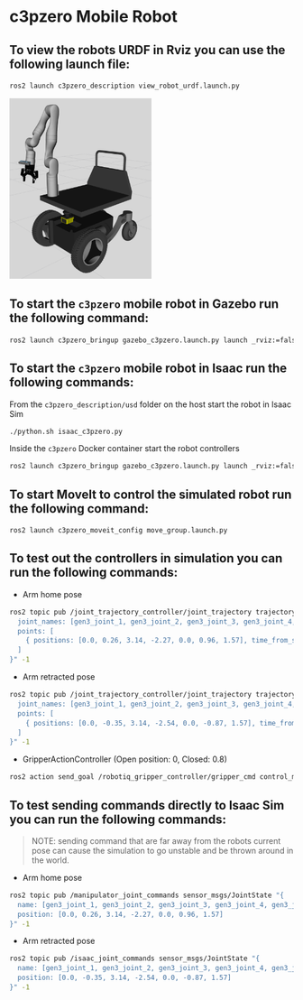 # c3pzero Mobile Robot

## To view the robots URDF in Rviz you can use the following launch file:
``` bash
ros2 launch c3pzero_description view_robot_urdf.launch.py
```

<img src="../doc/c3pzero_urdf.png"  width="50%" >

## To start the `c3pzero` mobile robot in Gazebo run the following command:
``` bash
ros2 launch c3pzero_bringup gazebo_c3pzero.launch.py launch _rviz:=false
```

## To start the `c3pzero` mobile robot in Isaac run the following commands:
From the `c3pzero_description/usd` folder on the host start the robot in Isaac Sim
``` bash
./python.sh isaac_c3pzero.py
```
Inside the `c3pzero` Docker container start the robot controllers
``` bash
ros2 launch c3pzero_bringup gazebo_c3pzero.launch.py launch _rviz:=false
```

## To start MoveIt to control the simulated robot run the following command:
``` bash
ros2 launch c3pzero_moveit_config move_group.launch.py
```

## To test out the controllers in simulation you can run the following commands:

- Arm home pose
``` bash
ros2 topic pub /joint_trajectory_controller/joint_trajectory trajectory_msgs/JointTrajectory "{
  joint_names: [gen3_joint_1, gen3_joint_2, gen3_joint_3, gen3_joint_4, gen3_joint_5, gen3_joint_6, gen3_joint_7],
  points: [
    { positions: [0.0, 0.26, 3.14, -2.27, 0.0, 0.96, 1.57], time_from_start: { sec: 2 } },
  ]
}" -1
```

- Arm retracted pose
``` bash
ros2 topic pub /joint_trajectory_controller/joint_trajectory trajectory_msgs/JointTrajectory "{
  joint_names: [gen3_joint_1, gen3_joint_2, gen3_joint_3, gen3_joint_4, gen3_joint_5, gen3_joint_6, gen3_joint_7],
  points: [
    { positions: [0.0, -0.35, 3.14, -2.54, 0.0, -0.87, 1.57], time_from_start: { sec: 2 } },
  ]
}" -1
```

- GripperActionController (Open position: 0, Closed: 0.8)
``` bash
ros2 action send_goal /robotiq_gripper_controller/gripper_cmd control_msgs/action/GripperCommand "{command: {position: 0.0}}"
```

## To test sending commands directly to Isaac Sim you can run the following commands:
> NOTE: sending command that are far away from the robots current pose can cause the simulation to go unstable and be thrown around in the world.

- Arm home pose
``` bash
ros2 topic pub /manipulator_joint_commands sensor_msgs/JointState "{
  name: [gen3_joint_1, gen3_joint_2, gen3_joint_3, gen3_joint_4, gen3_joint_5, gen3_joint_6, gen3_joint_7],
  position: [0.0, 0.26, 3.14, -2.27, 0.0, 0.96, 1.57]
}" -1
```

- Arm retracted pose
``` bash
ros2 topic pub /isaac_joint_commands sensor_msgs/JointState "{
  name: [gen3_joint_1, gen3_joint_2, gen3_joint_3, gen3_joint_4, gen3_joint_5, gen3_joint_6, gen3_joint_7],
  position: [0.0, -0.35, 3.14, -2.54, 0.0, -0.87, 1.57]
}" -1
```
